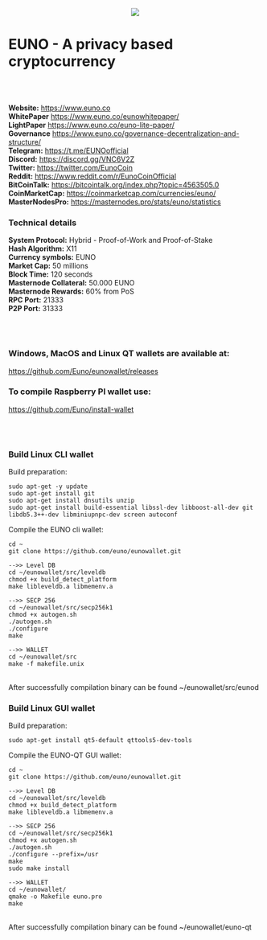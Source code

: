 <p align="center">
	<img src="https://www.euno.co/wp-content/uploads/eunologoblack.png" />
</p>
<p align="center">
	<h1>EUNO - A privacy based cryptocurrency</h1>
</p>

<br><br>

 **Website:** https://www.euno.co<br>
 **WhitePaper** https://www.euno.co/eunowhitepaper/<br>
 **LightPaper** https://www.euno.co/euno-lite-paper/<br>
 **Governance** https://www.euno.co/governance-decentralization-and-structure/<br>
 **Telegram:** https://t.me/EUNOofficial<br>
 **Discord:** https://discord.gg/VNC6V2Z<br>
 **Twitter:** https://twitter.com/EunoCoin<br>
 **Reddit:** https://www.reddit.com/r/EunoCoinOfficial<br>
 **BitCoinTalk:** https://bitcointalk.org/index.php?topic=4563505.0<br>
 **CoinMarketCap:** https://coinmarketcap.com/currencies/euno/<br>
 **MasterNodesPro:** https://masternodes.pro/stats/euno/statistics<br>

### Technical details

 **System Protocol:** Hybrid - Proof-of-Work and Proof-of-Stake<br>
 **Hash Algorithm:** X11<br>
 **Currency symbols:** EUNO<br>
 **Market Cap:** 50 millions<br>
 **Block Time:** 120 seconds<br>
 **Masternode Collateral:** 50.000 EUNO<br>
 **Masternode Rewards:** 60% from PoS<br>
 **RPC Port:** 21333<br>
 **P2P Port:** 31333<br>

<br><br>
### Windows, MacOS and Linux QT wallets are available at:
https://github.com/Euno/eunowallet/releases

### To compile Raspberry PI wallet use:
https://github.com/Euno/install-wallet

<br><br>
### Build Linux CLI wallet

Build preparation:

    sudo apt-get -y update
    sudo apt-get install git
    sudo apt-get install dnsutils unzip
    sudo apt-get install build-essential libssl-dev libboost-all-dev git libdb5.3++-dev libminiupnpc-dev screen autoconf

Compile the EUNO cli wallet:

    cd ~
    git clone https://github.com/euno/eunowallet.git

    -->> Level DB
    cd ~/eunowallet/src/leveldb
    chmod +x build_detect_platform
    make libleveldb.a libmemenv.a

    -->> SECP 256
    cd ~/eunowallet/src/secp256k1
    chmod +x autogen.sh
    ./autogen.sh
    ./configure
    make

    -->> WALLET
    cd ~/eunowallet/src
    make -f makefile.unix
<br>
    After successfully compilation binary can be found ~/eunowallet/src/eunod

<br>

### Build Linux GUI wallet

Build preparation:
    
    sudo apt-get install qt5-default qttools5-dev-tools 

Compile the EUNO-QT GUI wallet:


    cd ~
    git clone https://github.com/euno/eunowallet.git

    -->> Level DB
    cd ~/eunowallet/src/leveldb
    chmod +x build_detect_platform
    make libleveldb.a libmemenv.a

    -->> SECP 256
    cd ~/eunowallet/src/secp256k1
    chmod +x autogen.sh
    ./autogen.sh
    ./configure --prefix=/usr
    make
    sudo make install

    -->> WALLET
    cd ~/eunowallet/
    qmake -o Makefile euno.pro
    make
<br>
    After successfully compilation binary can be found ~/eunowallet/euno-qt

<br><br>

